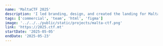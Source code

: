 ```yaml
---
name: 'MaltaCTF 2025'
description: 'I led branding, design, and created the landing for MaltaCTF 2025, an intl. conference/competition with finals held on-site in Valletta, Malta!'
tags: ['commercial', 'team', 'html', 'figma']
image: '../../../public/static/projects/malta-ctf.png'
link: 'https://2025.ctf.mt'
startDate: '2025-05-05'
endDate: '2025-05-23'
---
```

